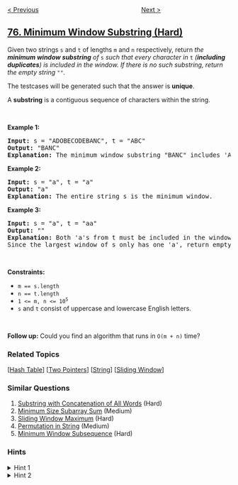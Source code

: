 <!--|This file generated by command(leetcode description); DO NOT EDIT.    |-->
<!--+----------------------------------------------------------------------+-->
<!--|@author    openset <openset.wang@gmail.com>                           |-->
<!--|@link      https://github.com/openset                                 |-->
<!--|@home      https://github.com/openset/leetcode                        |-->
<!--+----------------------------------------------------------------------+-->

[< Previous](../sort-colors "Sort Colors")
　　　　　　　　　　　　　　　　
[Next >](../combinations "Combinations")

## [76. Minimum Window Substring (Hard)](https://leetcode.com/problems/minimum-window-substring "最小覆盖子串")

<p>Given two strings <code>s</code> and <code>t</code> of lengths <code>m</code> and <code>n</code> respectively, return <em>the <strong>minimum window substring</strong> of </em><code>s</code><em> such that every character in </em><code>t</code><em> (<strong>including duplicates</strong>) is included in the window. If there is no such substring</em><em>, return the empty string </em><code>&quot;&quot;</code><em>.</em></p>

<p>The testcases will be generated such that the answer is <strong>unique</strong>.</p>

<p>A <strong>substring</strong> is a contiguous sequence of characters within the string.</p>

<p>&nbsp;</p>
<p><strong>Example 1:</strong></p>

<pre>
<strong>Input:</strong> s = &quot;ADOBECODEBANC&quot;, t = &quot;ABC&quot;
<strong>Output:</strong> &quot;BANC&quot;
<strong>Explanation:</strong> The minimum window substring &quot;BANC&quot; includes &#39;A&#39;, &#39;B&#39;, and &#39;C&#39; from string t.
</pre>

<p><strong>Example 2:</strong></p>

<pre>
<strong>Input:</strong> s = &quot;a&quot;, t = &quot;a&quot;
<strong>Output:</strong> &quot;a&quot;
<strong>Explanation:</strong> The entire string s is the minimum window.
</pre>

<p><strong>Example 3:</strong></p>

<pre>
<strong>Input:</strong> s = &quot;a&quot;, t = &quot;aa&quot;
<strong>Output:</strong> &quot;&quot;
<strong>Explanation:</strong> Both &#39;a&#39;s from t must be included in the window.
Since the largest window of s only has one &#39;a&#39;, return empty string.
</pre>

<p>&nbsp;</p>
<p><strong>Constraints:</strong></p>

<ul>
	<li><code>m == s.length</code></li>
	<li><code>n == t.length</code></li>
	<li><code>1 &lt;= m, n&nbsp;&lt;= 10<sup>5</sup></code></li>
	<li><code>s</code> and <code>t</code> consist of uppercase and lowercase English letters.</li>
</ul>

<p>&nbsp;</p>
<strong>Follow up:</strong> Could you find an algorithm that runs in <code>O(m + n)</code> time?

### Related Topics
  [[Hash Table](../../tag/hash-table/README.md)]
  [[Two Pointers](../../tag/two-pointers/README.md)]
  [[String](../../tag/string/README.md)]
  [[Sliding Window](../../tag/sliding-window/README.md)]

### Similar Questions
  1. [Substring with Concatenation of All Words](../substring-with-concatenation-of-all-words) (Hard)
  1. [Minimum Size Subarray Sum](../minimum-size-subarray-sum) (Medium)
  1. [Sliding Window Maximum](../sliding-window-maximum) (Hard)
  1. [Permutation in String](../permutation-in-string) (Medium)
  1. [Minimum Window Subsequence](../minimum-window-subsequence) (Hard)

### Hints
<details>
<summary>Hint 1</summary>
Use two pointers to create a window of letters in <b>S</b>, which would have all the characters from <b>T</b>.
</details>

<details>
<summary>Hint 2</summary>
Since you have to find the minimum window in <b>S</b> which has all the characters from <b>T</b>, you need to expand and contract the window using the two pointers and keep checking the window for all the characters. This approach is also called Sliding Window Approach.

<br><br>
<pre>
L ------------------------ R , Suppose this is the window that contains all characters of <b>T</b> 
                          
&nbsp&nbsp&nbsp&nbsp&nbsp&nbsp&nbsp L----------------- R , this is the contracted window. We found a smaller window that still contains all the characters in <b>T</b>

When the window is no longer valid, start expanding again using the right pointer. </pre>
</details>
